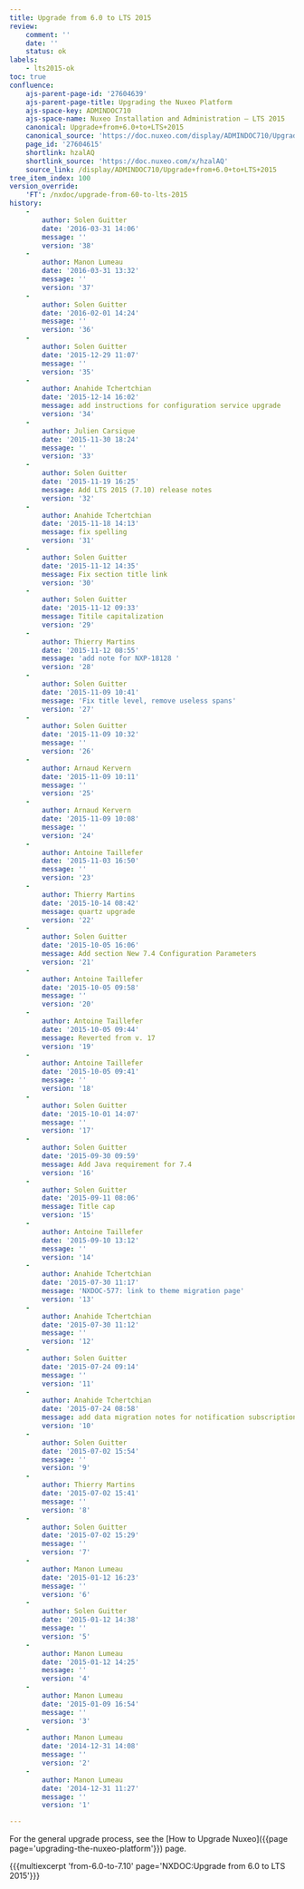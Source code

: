 ```yaml
---
title: Upgrade from 6.0 to LTS 2015
review:
    comment: ''
    date: ''
    status: ok
labels:
    - lts2015-ok
toc: true
confluence:
    ajs-parent-page-id: '27604639'
    ajs-parent-page-title: Upgrading the Nuxeo Platform
    ajs-space-key: ADMINDOC710
    ajs-space-name: Nuxeo Installation and Administration — LTS 2015
    canonical: Upgrade+from+6.0+to+LTS+2015
    canonical_source: 'https://doc.nuxeo.com/display/ADMINDOC710/Upgrade+from+6.0+to+LTS+2015'
    page_id: '27604615'
    shortlink: hzalAQ
    shortlink_source: 'https://doc.nuxeo.com/x/hzalAQ'
    source_link: /display/ADMINDOC710/Upgrade+from+6.0+to+LTS+2015
tree_item_index: 100
version_override:
    'FT': /nxdoc/upgrade-from-60-to-lts-2015
history:
    -
        author: Solen Guitter
        date: '2016-03-31 14:06'
        message: ''
        version: '38'
    -
        author: Manon Lumeau
        date: '2016-03-31 13:32'
        message: ''
        version: '37'
    -
        author: Solen Guitter
        date: '2016-02-01 14:24'
        message: ''
        version: '36'
    -
        author: Solen Guitter
        date: '2015-12-29 11:07'
        message: ''
        version: '35'
    -
        author: Anahide Tchertchian
        date: '2015-12-14 16:02'
        message: add instructions for configuration service upgrade
        version: '34'
    -
        author: Julien Carsique
        date: '2015-11-30 18:24'
        message: ''
        version: '33'
    -
        author: Solen Guitter
        date: '2015-11-19 16:25'
        message: Add LTS 2015 (7.10) release notes
        version: '32'
    -
        author: Anahide Tchertchian
        date: '2015-11-18 14:13'
        message: fix spelling
        version: '31'
    -
        author: Solen Guitter
        date: '2015-11-12 14:35'
        message: Fix section title link
        version: '30'
    -
        author: Solen Guitter
        date: '2015-11-12 09:33'
        message: Titile capitalization
        version: '29'
    -
        author: Thierry Martins
        date: '2015-11-12 08:55'
        message: 'add note for NXP-18128 '
        version: '28'
    -
        author: Solen Guitter
        date: '2015-11-09 10:41'
        message: 'Fix title level, remove useless spans'
        version: '27'
    -
        author: Solen Guitter
        date: '2015-11-09 10:32'
        message: ''
        version: '26'
    -
        author: Arnaud Kervern
        date: '2015-11-09 10:11'
        message: ''
        version: '25'
    -
        author: Arnaud Kervern
        date: '2015-11-09 10:08'
        message: ''
        version: '24'
    -
        author: Antoine Taillefer
        date: '2015-11-03 16:50'
        message: ''
        version: '23'
    -
        author: Thierry Martins
        date: '2015-10-14 08:42'
        message: quartz upgrade
        version: '22'
    -
        author: Solen Guitter
        date: '2015-10-05 16:06'
        message: Add section New 7.4 Configuration Parameters
        version: '21'
    -
        author: Antoine Taillefer
        date: '2015-10-05 09:58'
        message: ''
        version: '20'
    -
        author: Antoine Taillefer
        date: '2015-10-05 09:44'
        message: Reverted from v. 17
        version: '19'
    -
        author: Antoine Taillefer
        date: '2015-10-05 09:41'
        message: ''
        version: '18'
    -
        author: Solen Guitter
        date: '2015-10-01 14:07'
        message: ''
        version: '17'
    -
        author: Solen Guitter
        date: '2015-09-30 09:59'
        message: Add Java requirement for 7.4
        version: '16'
    -
        author: Solen Guitter
        date: '2015-09-11 08:06'
        message: Title cap
        version: '15'
    -
        author: Antoine Taillefer
        date: '2015-09-10 13:12'
        message: ''
        version: '14'
    -
        author: Anahide Tchertchian
        date: '2015-07-30 11:17'
        message: 'NXDOC-577: link to theme migration page'
        version: '13'
    -
        author: Anahide Tchertchian
        date: '2015-07-30 11:12'
        message: ''
        version: '12'
    -
        author: Solen Guitter
        date: '2015-07-24 09:14'
        message: ''
        version: '11'
    -
        author: Anahide Tchertchian
        date: '2015-07-24 08:58'
        message: add data migration notes for notification subscriptions (NXP-16704)
        version: '10'
    -
        author: Solen Guitter
        date: '2015-07-02 15:54'
        message: ''
        version: '9'
    -
        author: Thierry Martins
        date: '2015-07-02 15:41'
        message: ''
        version: '8'
    -
        author: Solen Guitter
        date: '2015-07-02 15:29'
        message: ''
        version: '7'
    -
        author: Manon Lumeau
        date: '2015-01-12 16:23'
        message: ''
        version: '6'
    -
        author: Solen Guitter
        date: '2015-01-12 14:38'
        message: ''
        version: '5'
    -
        author: Manon Lumeau
        date: '2015-01-12 14:25'
        message: ''
        version: '4'
    -
        author: Manon Lumeau
        date: '2015-01-09 16:54'
        message: ''
        version: '3'
    -
        author: Manon Lumeau
        date: '2014-12-31 14:08'
        message: ''
        version: '2'
    -
        author: Manon Lumeau
        date: '2014-12-31 11:27'
        message: ''
        version: '1'

---
```

For the general upgrade process, see the&nbsp;[How to Upgrade Nuxeo]({{page page='upgrading-the-nuxeo-platform'}})&nbsp;page.

{{{multiexcerpt 'from-6.0-to-7.10' page='NXDOC:Upgrade from 6.0 to LTS 2015'}}}

&nbsp;
